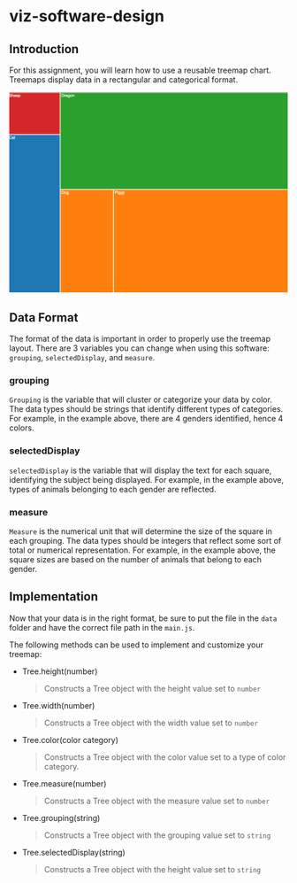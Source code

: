 # viz-software-design

## Introduction
For this assignment, you will learn how to use a reusable treemap chart. Treemaps display data in a rectangular and categorical format.

![screenshot of treemap example](imgs/treemap1.png)

## Data Format
The format of the data is important in order to properly use the treemap layout. There are 3 variables you can change when using this software: `grouping`, `selectedDisplay`, and `measure`.

### grouping
`Grouping` is the variable that will cluster or categorize your data by color. The data types should be strings that identify different types of categories. For example, in the example above, there are 4 genders identified, hence 4 colors.

### selectedDisplay
`selectedDisplay` is the variable that will display the text for each square, identifying the subject being displayed. For example, in the example above, types of animals belonging to each gender are reflected.

### measure
`Measure` is the numerical unit that will determine the size of the square in each grouping. The data types should be integers that reflect some sort of total or numerical representation. For example, in the example above, the square sizes are based on the number of animals that belong to each gender.

## Implementation
Now that your data is in the right format, be sure to put the file in the `data` folder and have the correct file path in the `main.js`.

The following methods can be used to implement and customize your treemap:

- Tree.height(number)

	> Constructs a Tree object with the height value set to `number`

- Tree.width(number)

	> Constructs a Tree object with the width value set to `number`

- Tree.color(color category)

	> Constructs a Tree object with the color value set to a type of color category.

- Tree.measure(number)

	> Constructs a Tree object with the measure value set to `number`

- Tree.grouping(string)

	> Constructs a Tree object with the grouping value set to `string`

- Tree.selectedDisplay(string)

	> Constructs a Tree object with the height value set to `string`





